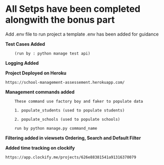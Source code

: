 # All Setps have been completed alongwith the bonus part

Add .env file to run project a template .env has been added for guidance

**Test Cases Added**
	 	
		(run by : python manage test api)

**Logging Added**

**Project Deployed on Heroku**
	
	https://school-management-assessement.herokuapp.com/

**Management commands added**
   
	 	These command use factory boy and faker to populate data
		
		1. populate_students (used to populate students)

		2. populate_schools (used to populate schools)

		run by python manage.py command_name

**Filtering added in viewsets Ordering, Search and Default Filter**

**Added time tracking on clockify**

    https://app.clockify.me/projects/626e88381541a91316370079
